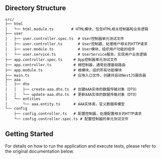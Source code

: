 ## Directory Structure

```
src/
├── html
│   └── html.module.ts        # HTML模块，包含HTML相关控制器和业务逻辑
├── user
│   ├── user.controller.spec.ts  # User控制器单元测试文件
│   ├── user.controller.ts       # User控制器，处理用户相关的HTTP请求
│   ├── user.module.ts           # User模块，组织用户功能的组件
│   └── user.service.ts          # UserService服务，实现用户业务逻辑
├── app.controller.spec.ts     # App控制器单元测试文件
├── app.controller.ts          # 根控制器，通常处理基础路由
├── app.module.ts              # 根模块，组织所有功能模块
├── main.ts                    # 应用入口文件，创建并启动NestJS服务器
├── aaa
│   ├── dto
│   │   ├── create-aaa.dto.ts  # 创建AAA实体的数据传输对象（DTO）
│   │   └── update-aaa.dto.ts  # 更新AAA实体的数据传输对象（DTO）
│   └── entities
│       └── aaa.entity.ts      # AAA实体类，定义数据库模型
└── config
    ├── config.controller.ts   # 配置控制器，处理配置相关的HTTP请求
    └── config.controller.spec.ts # 配置控制器的单元测试文件
```

## Getting Started

For details on how to run the application and execute tests, please refer to the original documentation below.
